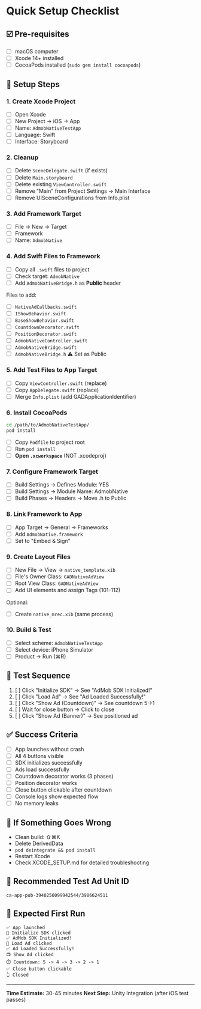 # Quick Setup Checklist

## ☑️ Pre-requisites
- [ ] macOS computer
- [ ] Xcode 14+ installed
- [ ] CocoaPods installed (`sudo gem install cocoapods`)

## 📝 Setup Steps

### 1. Create Xcode Project
- [ ] Open Xcode
- [ ] New Project -> iOS -> App
- [ ] Name: `AdmobNativeTestApp`
- [ ] Language: Swift
- [ ] Interface: Storyboard

### 2. Cleanup
- [ ] Delete `SceneDelegate.swift` (if exists)
- [ ] Delete `Main.storyboard`
- [ ] Delete existing `ViewController.swift`
- [ ] Remove "Main" from Project Settings -> Main Interface
- [ ] Remove UISceneConfigurations from Info.plist

### 3. Add Framework Target
- [ ] File -> New -> Target
- [ ] Framework
- [ ] Name: `AdmobNative`

### 4. Add Swift Files to Framework
- [ ] Copy all `.swift` files to project
- [ ] Check target: `AdmobNative`
- [ ] Add `AdmobNativeBridge.h` as **Public** header

Files to add:
- [ ] `NativeAdCallbacks.swift`
- [ ] `IShowBehavior.swift`
- [ ] `BaseShowBehavior.swift`
- [ ] `CountdownDecorator.swift`
- [ ] `PositionDecorator.swift`
- [ ] `AdmobNativeController.swift`
- [ ] `AdmobNativeBridge.swift`
- [ ] `AdmobNativeBridge.h` ⚠️ Set as Public

### 5. Add Test Files to App Target
- [ ] Copy `ViewController.swift` (replace)
- [ ] Copy `AppDelegate.swift` (replace)
- [ ] Merge `Info.plist` (add GADApplicationIdentifier)

### 6. Install CocoaPods
```bash
cd /path/to/AdmobNativeTestApp/
pod install
```
- [ ] Copy `Podfile` to project root
- [ ] Run `pod install`
- [ ] **Open `.xcworkspace`** (NOT .xcodeproj)

### 7. Configure Framework Target
- [ ] Build Settings -> Defines Module: YES
- [ ] Build Settings -> Module Name: AdmobNative
- [ ] Build Phases -> Headers -> Move .h to Public

### 8. Link Framework to App
- [ ] App Target -> General -> Frameworks
- [ ] Add `AdmobNative.framework`
- [ ] Set to "Embed & Sign"

### 9. Create Layout Files
- [ ] New File -> View -> `native_template.xib`
- [ ] File's Owner Class: `GADNativeAdView`
- [ ] Root View Class: `GADNativeAdView`
- [ ] Add UI elements and assign Tags (101-112)

Optional:
- [ ] Create `native_mrec.xib` (same process)

### 10. Build & Test
- [ ] Select scheme: `AdmobNativeTestApp`
- [ ] Select device: iPhone Simulator
- [ ] Product -> Run (⌘R)

## 🧪 Test Sequence
1. [ ] Click "Initialize SDK" -> See "AdMob SDK Initialized!"
2. [ ] Click "Load Ad" -> See "Ad Loaded Successfully!"
3. [ ] Click "Show Ad (Countdown)" -> See countdown 5->1
4. [ ] Wait for close button -> Click to close
5. [ ] Click "Show Ad (Banner)" -> See positioned ad

## ✅ Success Criteria
- [ ] App launches without crash
- [ ] All 4 buttons visible
- [ ] SDK initializes successfully
- [ ] Ads load successfully
- [ ] Countdown decorator works (3 phases)
- [ ] Position decorator works
- [ ] Close button clickable after countdown
- [ ] Console logs show expected flow
- [ ] No memory leaks

## 🐛 If Something Goes Wrong
- Clean build: ⇧⌘K
- Delete DerivedData
- `pod deintegrate && pod install`
- Restart Xcode
- Check XCODE_SETUP.md for detailed troubleshooting

## 📱 Recommended Test Ad Unit ID
```
ca-app-pub-3940256099942544/3986624511
```

## 🎯 Expected First Run
```
✅ App launched
📱 Initialize SDK clicked
✅ AdMob SDK Initialized!
📡 Load Ad clicked
✅ Ad Loaded Successfully!
📺 Show Ad clicked
⏱️ Countdown: 5 -> 4 -> 3 -> 2 -> 1
✅ Close button clickable
👆 Closed
```

---

**Time Estimate:** 30-45 minutes
**Next Step:** Unity Integration (after iOS test passes)
